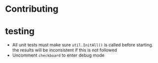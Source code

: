# Contributing

# testing
- All unit tests must make sure `util.InitAll()` is called before starting. the results will be inconsistent if this is not followed
- Uncomment `checkboard` to enter debug mode
